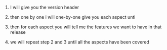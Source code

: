 1. I will give you the version header

2. then one by one i will one-by-one give you each aspect unti

3. then for each aspect you will tell me the features we want to have in that release

4. we will repeat step 2 and 3 until all the aspects have been covered
